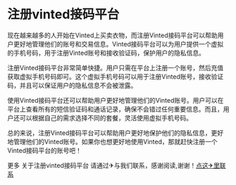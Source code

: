 # 注册vinted接码平台

现在越来越多的人开始在Vinted上买卖衣物，而注册Vinted接码平台可以帮助用户更好地管理他们的账号和交易信息。Vinted接码平台可以为用户提供一个虚拟的手机号码，用于注册Vinted账号和接收验证码，保护用户的隐私信息。

注册Vinted接码平台非常简单快捷。用户只需在平台上注册一个账号，然后充值获取虚拟手机号码即可。这个虚拟手机号码可以用于注册Vinted账号，接收验证码，并且可以保证用户的隐私信息不会被泄露。

使用Vinted接码平台还可以帮助用户更好地管理他们的Vinted账号。用户可以在平台上查看所有的短信验证码和通话记录，确保不会错过任何重要信息。而且，用户还可以根据自己的需求选择不同的套餐，灵活使用虚拟手机号码。

总的来说，注册Vinted接码平台可以帮助用户更好地保护他们的隐私信息，更好地管理他们的Vinted账号。如果你也想更好地使用Vinted，那就赶快注册一个Vinted接码平台的账号吧！

更多 关于注册vinted接码平台 请通过✈与我们联系，感谢阅读,谢谢！[点这✈里联系](https://w.k02.cc)